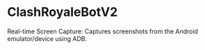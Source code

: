 # ClashRoyaleBotV2
Real-time Screen Capture: Captures screenshots from the Android emulator/device using ADB.
